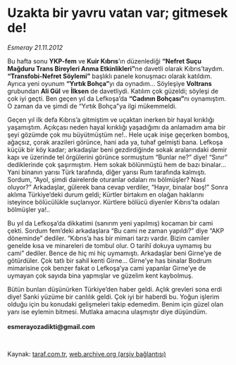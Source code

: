 # Uzakta bir yavru vatan var; gitmesek de!

*Esmeray 21.11.2012*

<div class="yazi"><p>Bu hafta sonu <b>YKP-fem</b> ve <b>Kuir Kıbrıs</b>’ın düzenlediği <b>“Nefret Suçu Mağduru Trans Bireyleri Anma Etkinlikleri”</b>ne davetli olarak Kıbrıs’taydım. <b>“Transfobi-Nefret Söylemi”</b> başlıklı panele konuşmacı olarak katıldım. Ayrıca yeni oyunum <b>“Yırtık Bohça”</b>yı da oynadım... Söyleşiye <b>Voltrans</b> grubundan <b>Ali Gül</b> ve <b>İlksen</b> de davetliydi. Katılım çok güzeldi; söyleşi de çok iyi geçti. Ben geçen yıl da Lefkoşa’da <b>“Cadının Bohçası”</b>nı oynamıştım. O zaman da ve şimdi de “Yırtık Bohça”ya ilgi mükemmeldi. </p>
<p>Geçen yıl ilk defa Kıbrıs’a gitmiştim ve uçaktan inerken bir hayal kırıklığı yaşamıştım. Açıkçası neden hayal kırıklığı yaşadığımı da anlamadım ama bir şeyi gözümde çok mu büyütmüştüm ne!.. Hele uçak inişe geçerken bomboş, ağaçsız, çorak arazileri görünce, hani ada ya, tuhaf gelmişti bana. Lefkoşa küçük bir köy kadar; arkadaşlar beni gezdirdiğinde sokak aralarındaki demir kapı ve üzerinde tel örgülerini görünce sormuştum “Bunlar ne?” diye! “Sınır” dediklerinde çok şaşırmıştım. Hem sokak bölünmüştü hem de bazı binalar... Yani binanın yarısı Türk tarafında, diğer yarısı Rum tarafında kalmıştı. Sordum, “Ayol, şimdi dairelerde oturanlar odaları mı bölmüşler? Nasıl oluyor?” Arkadaşlar, gülerek bana cevap verdiler, “Hayır, binalar boş!” Sonra aklıma Türkiye’deki durum geldi; Kürtler birtakım en olağan haklarını isteyince bölücülükle suçlanıyor. Kürtlere bölücü diyenler Kıbrıs’ta odaları bölmüşler ya!..</p>
<p>Bu yıl da Lefkoşa’da dikkatimi (sanırım yeni yapılmış) kocaman bir cami çekti. Sordum fem’deki arkadaşlara “Bu cami ne zaman yapıldı?” diye “AKP döneminde” dediler. “Kıbrıs’a has bir mimari tarzı vardır. Bizim camiler genelde kısa ve minareleri de tombul olur. O tarihî dokuya uymamış bu cami” dediler. Bence de hiç mi hiç uymamıştı. Arkadaşlar beni Girne’ye de götürdüler. Çok tatlı bir sahil kenti Girne... Girne’ye has binalar Bodrum mimarisine çok benzer fakat o Lefkoşa’ya cami yapanlar Girne’ye de uymayan çok sayıda bina yapmışlar ve güzelim kent kaybolmuş. </p>
<p>Bütün bunları düşünürken Türkiye’den haber geldi. Açlık grevleri sona erdi diye! Sanki yüzüme bir canlılık geldi. Çok iyi bir haberdi bu. Yoğun işlerim olduğu için bu konudaki gelişmeleri takip edemedim. Benim için güzel olan yanı ise eylemin bitmesi. Mutlaka amacına ulaşmıştır diye düşündüm.<br/><br/><b>esmerayozadikti@gmail.com</b></p>
<p> </p>
</div>

Kaynak: [taraf.com.tr](http://www.taraf.com.tr/esmeray/makale-uzakta-bir-yavru-vatan-var-gitmesek-de.htm), [web.archive.org (arşiv bağlantısı)](http://web.archive.org/web/20131107114348/http://www.taraf.com.tr/esmeray/makale-uzakta-bir-yavru-vatan-var-gitmesek-de.htm)

